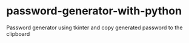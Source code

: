 # password-generator-with-python
Password generator using tkinter and copy generated password to the clipboard
